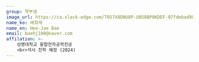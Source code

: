 ```yaml
---
group: 학부생
image_url: https://ca.slack-edge.com/T057X8DNU8P-U058BP0KDEF-97fdebad98da-72
name_ko: 배희재
name_en: Hee-Jae Bae
email: baehj100@naver.com
affilation: >-
    상명대학교 융합전자공학전공
    <br>석사 진학 예정 (2024)
---
```

